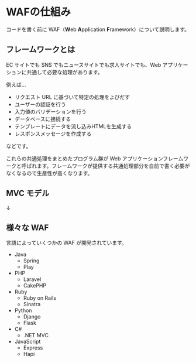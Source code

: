 # WAFの仕組み

コードを書く前に WAF（**W**eb **A**pplication **F**ramework）について説明します。

## フレームワークとは

EC サイトでも SNS でもニュースサイトでも求人サイトでも、Web アプリケーションに共通して必要な処理があります。

例えば…

* リクエスト URL に基づいて特定の処理をよびだす
* ユーザーの認証を行う
* 入力値のバリデーションを行う
* データベースに接続する
* テンプレートにデータを流し込みHTMLを生成する
* レスポンスメッセージを作成する

などです。

これらの共通処理をまとめたプログラム群が Web アプリケーションフレームワークと呼ばれます。フレームワークが提供する共通処理部分を自前で書く必要がなくなるので生産性が高くなります。

## MVC モデル

↓

## 様々な WAF

言語によっていくつかの WAF が開発されています。

* Java
    * Spring
    * Play
* PHP
    * Laravel
    * CakePHP
* Ruby
    * Ruby on Rails
    * Sinatra
* Python
    * Django
    * Flask
* C#
    * .NET MVC
* JavaScript
    * Express
    * Hapi


